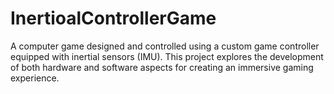 # InertioalControllerGame
A computer game designed and controlled using a custom game controller equipped with inertial sensors (IMU). This project explores the development of both hardware and software aspects for creating an immersive gaming experience.
